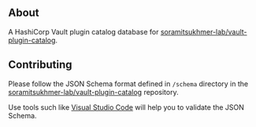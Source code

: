 ## About

A HashiCorp Vault plugin catalog database for [soramitsukhmer-lab/vault-plugin-catalog](https://github.com/soramitsukhmer-lab/vault-plugin-catalog).

## Contributing

Please follow the JSON Schema format defined in `/schema` directory in the [soramitsukhmer-lab/vault-plugin-catalog](https://github.com/soramitsukhmer-lab/vault-plugin-catalog) repository.

Use tools such like [Visual Studio Code](https://code.visualstudio.com/) will help you to validate the JSON Schema.
